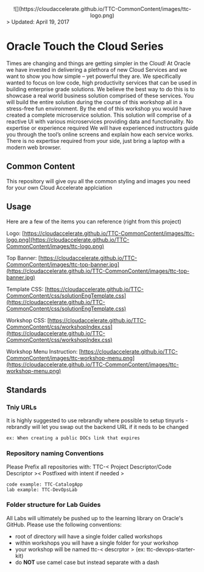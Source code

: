 <center>![](https://cloudaccelerate.github.io/TTC-CommonContent/images/ttc-logo.png)</center> 
> Updated: April 19, 2017

# Oracle Touch the Cloud Series 
Times are changing and things are getting simpler in the Cloud! At Oracle we have invested in delivering a plethora of new Cloud Services and we want to show you how simple – yet powerful they are. We specifically wanted to focus on low code, high productivity services that can be used in building enterprise grade solutions. We believe the best way to do this is to showcase a real world business solution comprised of these services. You will build the entire solution during the course of this workshop all in a stress-free fun environment. By the end of this workshop you would have created a complete microservice solution. This solution will comprise of a reactive UI with various microservices providing data and functionality. No expertise or experience required We will have experienced instructors guide you through the tool’s online screens and explain how each service works. There is no expertise required from your side, just bring a laptop with a modern web browser.

## Common Content
This repository will give oyu all the common styling and images you need for your own Cloud Accelerate applciation
                            
## Usage
Here are a few of the items you can reference (right from this project)


Logo: [https://cloudaccelerate.github.io/TTC-CommonContent/images/ttc-logo.png](https://cloudaccelerate.github.io/TTC-CommonContent/images/ttc-logo.png)

Top Banner: [https://cloudaccelerate.github.io/TTC-CommonContent/images/ttc-top-banner.jpg](https://cloudaccelerate.github.io/TTC-CommonContent/images/ttc-top-banner.jpg)

Template CSS: [https://cloudaccelerate.github.io/TTC-CommonContent/css/solutionEngTemplate.css](https://cloudaccelerate.github.io/TTC-CommonContent/css/solutionEngTemplate.css)

Workshop CSS: [https://cloudaccelerate.github.io/TTC-CommonContent/css/workshopIndex.css](https://cloudaccelerate.github.io/TTC-CommonContent/css/workshopIndex.css)

Workshop Menu Instruction: [https://cloudaccelerate.github.io/TTC-CommonContent/images/ttc-workshop-menu.png](https://cloudaccelerate.github.io/TTC-CommonContent/images/ttc-workshop-menu.png)

## Standards
### Tniy URLs
It is highly suggested to use rebrandly where possible to setup tinyurls - rebrandly will let you swap out the backend URL if it neds to be changed 


```
ex: When creating a public DOCs link that expires
```

### Repository naming Conventions
Please Prefix all repositories with: TTC-< Project Descriptor/Code Descriptor >< Postfixed with intent if needed >

```
code example: TTC-CatalogApp
lab example: TTC-DevOpsLab
```

### Folder structure for Lab Guides
All Labs will ultimately be pushed up to the learning library on Oracle's GitHub. Please use the following conventions:
* root of directory will have a single folder called workshops
* within workshops you will have a single folder for your workshop
* your workshop will be named ttc-< descrptor > (ex: ttc-devops-starter-kit)
 * do **NOT** use camel case but instead separate with a dash


